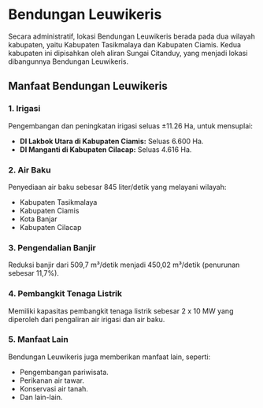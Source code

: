 # Bendungan Leuwikeris

Secara administratif, lokasi Bendungan Leuwikeris berada pada dua wilayah kabupaten, yaitu Kabupaten Tasikmalaya dan Kabupaten Ciamis. Kedua kabupaten ini dipisahkan oleh aliran Sungai Citanduy, yang menjadi lokasi dibangunnya Bendungan Leuwikeris.

## Manfaat Bendungan Leuwikeris

### 1. Irigasi
Pengembangan dan peningkatan irigasi seluas ±11.26 Ha, untuk mensuplai:
- **DI Lakbok Utara di Kabupaten Ciamis:** Seluas 6.600 Ha.
- **DI Manganti di Kabupaten Cilacap:** Seluas 4.616 Ha.

### 2. Air Baku
Penyediaan air baku sebesar 845 liter/detik yang melayani wilayah:
- Kabupaten Tasikmalaya
- Kabupaten Ciamis
- Kota Banjar
- Kabupaten Cilacap

### 3. Pengendalian Banjir
Reduksi banjir dari 509,7 m³/detik menjadi 450,02 m³/detik (penurunan sebesar 11,7%).

### 4. Pembangkit Tenaga Listrik
Memiliki kapasitas pembangkit tenaga listrik sebesar 2 x 10 MW yang diperoleh dari pengaliran air irigasi dan air baku.

### 5. Manfaat Lain
Bendungan Leuwikeris juga memberikan manfaat lain, seperti:
- Pengembangan pariwisata.
- Perikanan air tawar.
- Konservasi air tanah.
- Dan lain-lain.
